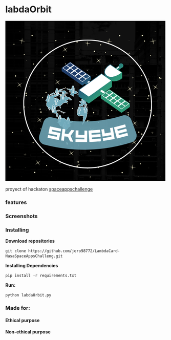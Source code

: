 # labdaOrbit

![logo](https://github.com/jero98772/LambdaCard-NasaSpaceAppsChalleng/blob/main/misc/logo.png?raw=true)

proyect of hackaton [spaceappschallenge](https://2022.spaceappschallenge.org/challenges/2022-challenges/resources-gateway/teams/lambdacard/project)



### features 
### Screenshots
### Installing

**Download repositories**

    git clone https://github.com/jero98772/LambdaCard-NasaSpaceAppsChalleng.git

**Installing Dependencies**

	pip install -r requirements.txt

**Run:**  

	python labdaOrbit.py

### Made for:
#### Ethical purpose
#### Non-ethical purpose
